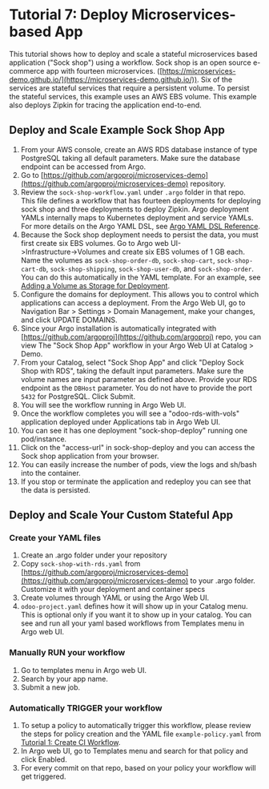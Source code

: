# Tutorial 7: Deploy Microservices-based App

This tutorial shows how to deploy and scale a stateful microservices based application ("Sock shop") using a workflow. Sock shop is an open source e-commerce app with fourteen microservices. ([https://microservices-demo.github.io/](https://microservices-demo.github.io/)). Six of the services are stateful services that require a persistent volume. To persist the stateful services, this example uses an AWS EBS volume. This example also deploys Zipkin for tracing the application end-to-end.

## Deploy and Scale Example Sock Shop App

1.  From your AWS console, create an AWS RDS database instance of type PostgreSQL taking all default parameters. Make sure the database endpoint can be accessed from Argo.
2.  Go to [https://github.com/argoproj/microservices-demo](https://github.com/argoproj/microservices-demo) repository.
3.  Review the `sock-shop-workflow.yaml` under `.argo` folder in that repo. This file defines a workflow that has fourteen deployments for deploying sock shop and three deployments to deploy Zipkin. Argo deployment YAMLs internally maps to Kubernetes deployment and service YAMLs. For more details on the Argo YAML DSL, see [Argo YAML DSL Reference](#/docs;doc=yaml%2Fdsl_reference_intro.md).
4.  Because the Sock shop deployment needs to persist the data, you must first create six EBS volumes. Go to Argo web UI->Infrastructure→Volumes and create six EBS volumes of 1 GB each. Name the volumes as `sock-shop-order-db`, `sock-shop-cart`, `sock-shop-cart-db`, `sock-shop-shipping`, `sock-shop-user-db`, and `sock-shop-order`. You can do this automatically in the YAML template. For an example, see [Adding a Volume as Storage for Deployment](#/docs;doc=yaml%2Fex_add_volume_deployment.md).
5.  Configure the domains for deployment. This allows you to control which applications can access a deployment. From the Argo Web UI, go to Navigation Bar > Settings > Domain Management, make your changes, and click UPDATE DOMAINS.
6.  Since your Argo installation is automatically integrated with [https://github.com/argoproj](https://github.com/argoproj) repo, you can view The "Sock Shop App" workflow in your Argo Web UI at Catalog > Demo.
7.  From your Catalog, select "Sock Shop App" and click "Deploy Sock Shop with RDS", taking the default input parameters. Make sure the volume names are input parameter as defined above. Provide your RDS endpoint as the `DBHost` parameter. You do not have to provide the port `5432` for PostgreSQL. Click Submit.
8.  You will see the workflow running in Argo Web UI.
9.  Once the workflow completes you will see a "odoo-rds-with-vols" application deployed under Applications tab in Argo Web UI.
10.  You can see it has one deployment "sock-shop-deploy" running one pod/instance.
11.  Click on the "access-url" in sock-shop-deploy and you can access the Sock shop application from your browser.
12.  You can easily increase the number of pods, view the logs and sh/bash into the container.
13.  If you stop or terminate the application and redeploy you can see that the data is persisted.

## Deploy and Scale Your Custom Stateful App

### Create your YAML files

1.  Create an .argo folder under your repository
2.  Copy `sock-shop-with-rds.yaml` from [https://github.com/argoproj/microservices-demo](https://github.com/argoproj/microservices-demo) to your .argo folder. Customize it with your deployment and container specs
3.  Create volumes through YAML or using the Argo Web UI.
4.  `odoo-project.yaml` defines how it will show up in your Catalog menu. This is optional only if you want it to show up in your catalog. You can see and run all your yaml based workflows from Templates menu in Argo web UI.

### Manually RUN your workflow

1.  Go to templates menu in Argo web UI.
2.  Search by your app name.
3.  Submit a new job.

### Automatically TRIGGER your workflow

1.  To setup a policy to automatically trigger this workflow, please review the steps for policy creation and the YAML file `example-policy.yaml` from [Tutorial 1: Create CI Workflow](#/docs;doc=yaml%2Fargo_tutorial_1_create_ci_workflow.md).
2.  In Argo web UI, go to Templates menu and search for that policy and click Enabled.
3.  For every commit on that repo, based on your policy your workflow will get triggered.

